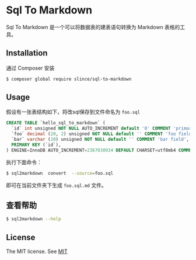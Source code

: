 # Sql To Markdown

Sql To Markdown 是一个可以将数据表的建表语句转换为 Markdown 表格的工具。

## Installation

通过 Composer 安装

```bash
$ composer global require slince/sql-to-markdown
```

## Usage

假设有一张表结构如下，将改sql保存到文件命名为 `foo.sql`

```sql
CREATE TABLE `hello_sql_to_markdown` (
  `id` int unsigned NOT NULL AUTO_INCREMENT default '0' COMMENT 'primary',
  `foo` decimal (20, 2) unsigned NOT NULL default '' COMMENT 'foo field',
  `bar` varchar (20) unsigned NOT NULL default '' COMMENT 'bar field',
  PRIMARY KEY (`id`),
) ENGINE=InnoDB AUTO_INCREMENT=2367038934 DEFAULT CHARSET=utf8mb4 COMMENT='Demo table schema';
```

执行下面命令：

```bash
$ sql2markdown  convert  --source=foo.sql
```

即可在当前文件夹下生成 `foo.sql.md` 文件。

## 查看帮助

```bash
$ sql2markdown --help
```
## License
 
The MIT license. See [MIT](https://opensource.org/licenses/MIT)